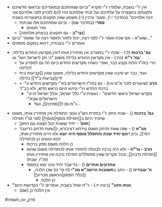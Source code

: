 * אין יו"י בשבת, שלמדו יו"י מקרא "וביום שמחתכם ובמועדיכם ובראשי חדשיכם ותקעתם בחצצרת על עלתיכם ועל זבחי שלמיכם והיו לכם לזכרון לפני אלהיכם אני יהוה אלהיכם" (במדבר י:י), ומגמ' ערכין (י:) משמע שאין תוקעים בחצוצרות בשבת
	* **ספרי** (במדבר שם) - וביום שמחתכם אלו שבתות
		* מח' תנאים
	* \[**נצי"ב** - גם תוקעים בניצחון מלחמה\]
* שאג"א - אם שכח ואמר יו"י לפני רצה, יכול לחזור ולאמר רצה עד שאמר "ביום…"
* אומרים יו"י בעבודה, דהוא במקום מוספים
- **גמ' ברכות** (ל:) - שכח יו"י במעריב אין מחזירין אותו דאין מקדשין החודש בלילה; **גמ' ר"ה** (כה:) - אין מקדשין החודש בלילה משום "כי חק לישראל הוא" וגו'
	* הרי בזה"ז הלוח נקבע כבר, ואפי' כשהיו מקדשים החדש ביום חל גם למפרע על הלילה\!
	* ועוד, כבר יש סיבה שאין מקדשים החדש בלילה, משום שאין [[קביעות בית דין|קביעות ב"ד]] בלילה\!
	* \> **הרב** (שיעורים לזכר א"מ א:ז) - גם בזה"ז הישראלים בא"י מקדשים החדש ע"י ברכת החדש ויו"י וניהוג היום כראש חדש, ולא בב"ד
		* "מקדש ישראל וראשי חדשים" - נעשית ע"י כלל ישראל, וכלל ישראל היינו הישראלים שבא"י
			* נ"מ גם ל[[סמיכה]], ועוד…
* **גמ' ברכות** () - שכח החזן יו"י בחזרת הש"ץ וגמר התפילה אין מחזירין אותו, משום שיזכיר היום ב[[תפילת מוסף|מוסף]] לפני סו"ז תפילה
	* \[**תוס'** - יחיד ששכח יכול לצאת עם החזן\]
	* **מג"א** () - שזה שעת הדחק משום טירחא דציבורא, ו[[שעת הדחק כדיעבד דמי]], וכיון ד**אם יחיד שכח והתפלל מוסף היה יוצא** ולא היינו מחזירין אותו, הכא עושים כן לכתחילה
		* כן הלכה משום ספק ברכות
		* **הרב - גר"ח** - ולא היה ברכה לבטלה להחזיר אותו לכתחילה משום שהוא [[תפילת נדבה]], ובכל מקרים שאין מתפללים תפילת נדבה אין מחזירין אותו (זה"ז, שבת)
		* **אחרונים אחרים** () - בדיעבד יחיד אינו יוצא במוסף
			* **ח' עובדיה** () - כתב ב**תשובות הרשב"א מכ"י** (ח סי' ט) שכן הלכה, [[כללי הפסק|הראשון מכריע]]
				* כן הלכה
* **"אותו הזוג"** (ביצה יז.) - ר"ח שחל בשבת, אומרים יו"י בקדושת היום
	* אין הלכה כן (שם)

#פרק_יוט_תשפה 